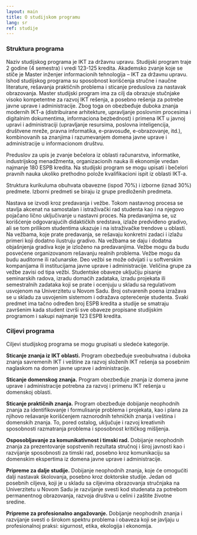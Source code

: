 ```yaml
---
layout: main
title: O studijskom programu
lang: sr
ref: studije
---
```


### Struktura programa

Naziv studijskog programa je IKT za državnu upravu. Studijski program traje 2
godine (4 semestra) i vredi 123-125 kredita. Akademsko zvanje koje se stiče je
Master inženjer informacionih tehnologija – IKT za državnu upravu. Ishod
studijskog programa su sposobnost korišćenja stručne i naučne literature,
rešavanja praktičnih problema i sticanje preduslova za nastavak obrazovanja.
Master studijski program ima za cilj da obrazuje stučnjake visoko kompetentne
za razvoj IKT rešenja, a posebno rešenja za potrebe javne uprave i
administracije. Zbog toga on obezbeđuje duboka znanja modernih IKT-a
(distribuirane arhitekture, upravljanje poslovnim procesima i digitalnim
dokumentima, informaciona bezbednost) i primena IKT u javnoj upravi i
administraciji (upravljanje resursima, poslovna inteligencija, društvene
mreže, pravna informatika, e-pravosuđe, e-obrazovanje, itd.), kombinovanih sa
znanjima i razumevanjem domena javne uprave i administracije u informacionom
društvu.

Preduslov za upis je zvanje bečelora iz oblasti računarstva, informatike,
industrijskog menadžmenta, organizacionih nauka ili ekonomije vredan najmanje
180 ESPB kredita. Na studijski program se mogu upisati i bečelori pravnih
nauka ukoliko prethodno polože kvalifikacioni ispit iz oblasti IKT-a.

Struktura kurikuluma obuhvata obavezne (ispod 70%) i izborne (iznad 30%)
predmete. Izborni predmeti se biraju iz grupe predloženih predmeta.

Nastava se izvodi kroz predavanja i vežbe. Tokom nastavnog procesa se stavlja
akcenat na samostalan i istraživački rad studenta kao i na njegovo pojačano
lično uključivanje u nastavni proces. Na predavanjima se, uz korišćenje
odgovarajućih didaktičkih sredstava, izlaže predviđeno gradivo, ali se tom
prilikom studentima ukazuje i na istraživačke trendove u oblasti. Na vežbama,
koje prate predavanja, se rešavaju konkretni zadaci i izlažu primeri koji
dodatno ilustruju gradivo. Na vežbama se daju i dodatna objašnjenja gradiva
koje je izloženo na predavanjima. Vežbe mogu da budu posvećene organizovanom
rešavanju realnih problema. Vežbe mogu da budu auditorne ili računarske. Deo
vežbi se može odvijati i u softverskim kompanijama ili institucijama javne
uprave i administracije. Veličina grupe za vežbe zavisi od tipa vežbi.
Studentske obaveze uključiju pisanje seminarskih radova, izradu domaćih
zadataka, izradu projekata ili semestralnih zadataka koji se prate i ocenjuju
u skladu sa regulativom usvojenom na Univerzitetu u Novom Sadu. Broj
ostvarenih poena izražava se u skladu za usvojenim sistemom i odražava
opterećenje studenta. Svaki predmet ima tačno određen broj ESPB kredita a
studije se smatraju završenim kada student izvrši sve obaveze propisane
studijskim programom i sakupi najmanje 123 ESPB kredita.

### Ciljevi programa

Ciljevi studijskog programa se mogu grupisati u sledeće kategorije.

**Sticanje znanja iz IKT oblasti.** Program obezbeđuje sveobuhvatna i duboka znanja savremenih IKT i veštine za razvoj složenih IKT rešenja sa posebnim naglaskom na domen javne uprave i administracije.

**Sticanje domenskog znanja.** Program obezbeđuje znanja iz domena javne uprave i administracije potrebna za razvoj i primenu IKT rešenja u domenskoj oblasti.

**Sticanje praktičnih znanja.** Program obezbeđuje dobijanje neophodnih znanja za identifikovanje i formulisanje problema i projekata, kao i plana za njihovo rešavanje korišćenjem raznorodnih tehničkih znanja i veština i domenskih znanja. To, pored ostalog, uključuje i razvoj kreativnih sposobnosti razmatranja problema i sposobnost kritičkog mišljenja.

**Osposobljavanje za komunikativnost i timski rad.** Dobijanje neophodnih znanja za prezentovanje sopstvenih rezultata stručnoj i široj javnosti kao i razvijanje sposobnosti za timski rad, posebno kroz komunikaciju sa domenskim ekspertima iz domena javne uprave i administracije.

**Pripreme za dalje studije.** Dobijanje neophodnih znanja, koje će omogućiti dalji nastavak školovanja, posebno kroz doktorske studije. Jedan od posebnih ciljeva, koji je u skladu sa ciljevima obrazovanja stručnjaka na Univerzitetu u Novom Sadu je razvijanje svesti kod studenata za potrebom permanentnog obrazovanja, razvoja društva u celini i zaštite životne sredine.

**Pripreme za profesionalno angažovanje.** Dobijanje neophodnih znanja i razvijanje svesti o širokom spektru problema i obaveza koji se javljaju u profesionalnoj praksi: sigurnost, etika, ekologija i ekonomija. 
